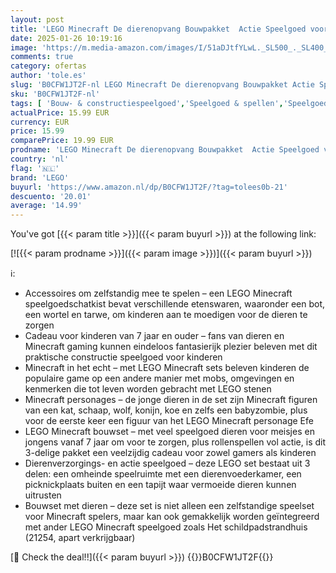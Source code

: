 ```yaml
---
layout: post
title: 'LEGO Minecraft De dierenopvang Bouwpakket  Actie Speelgoed voor Meisjes en Jongens vanaf 7 Jaar  Cadeau voor Kinderen  Bouwbaar Model van een Grasvlakte met veel Personages Minifiguren 21253'
date: 2025-01-26 10:19:16
image: 'https://m.media-amazon.com/images/I/51aDJtfYLwL._SL500_._SL400_.jpg'
comments: true
category: ofertas
author: 'tole.es'
slug: 'B0CFW1JT2F-nl LEGO Minecraft De dierenopvang Bouwpakket Actie Speelgoed...'
sku: 'B0CFW1JT2F-nl'
tags: [ 'Bouw- & constructiespeelgoed','Speelgoed & spellen','Speelgoedbouwsets','lego','🇳🇱', ]
actualPrice: 15.99 EUR
currency: EUR
price: 15.99
comparePrice: 19.99 EUR
prodname: 'LEGO Minecraft De dierenopvang Bouwpakket  Actie Speelgoed voor Meisjes en Jongens vanaf 7 Jaar  Cadeau voor Kinderen  Bouwbaar Model van een Grasvlakte met veel Personages Minifiguren 21253'
country: 'nl'
flag: '🇳🇱'
brand: 'LEGO'
buyurl: 'https://www.amazon.nl/dp/B0CFW1JT2F/?tag=tolees0b-21'
descuento: '20.01'
average: '14.99'
---
```


You've got [{{< param title >}}]({{< param buyurl >}}) at the following link:

[![{{< param prodname >}}]({{< param image >}})]({{< param buyurl >}})

ℹ️:

- Accessoires om zelfstandig mee te spelen – een LEGO Minecraft speelgoedschatkist bevat verschillende etenswaren, waaronder een bot, een wortel en tarwe, om kinderen aan te moedigen voor de dieren te zorgen
- Cadeau voor kinderen van 7 jaar en ouder – fans van dieren en Minecraft gaming kunnen eindeloos fantasierijk plezier beleven met dit praktische constructie speelgoed voor kinderen
- Minecraft in het echt – met LEGO Minecraft sets beleven kinderen de populaire game op een andere manier met mobs, omgevingen en kenmerken die tot leven worden gebracht met LEGO stenen
- Minecraft personages – de jonge dieren in de set zijn Minecraft figuren van een kat, schaap, wolf, konijn, koe en zelfs een babyzombie, plus voor de eerste keer een figuur van het LEGO Minecraft personage Efe
- LEGO Minecraft bouwset – met veel speelgoed dieren voor meisjes en jongens vanaf 7 jaar om voor te zorgen, plus rollenspellen vol actie, is dit 3-delige pakket een veelzijdig cadeau voor zowel gamers als kinderen
- Dierenverzorgings- en actie speelgoed – deze LEGO set bestaat uit 3 delen: een omheinde speelruimte met een dierenvoederkamer, een picknickplaats buiten en een tapijt waar vermoeide dieren kunnen uitrusten
- Bouwset met dieren – deze set is niet alleen een zelfstandige speelset voor Minecraft spelers, maar kan ook gemakkelijk worden geïntegreerd met ander LEGO Minecraft speelgoed zoals Het schildpadstrandhuis (21254, apart verkrijgbaar)

[🛒 Check the deal!!]({{< param buyurl >}})
{{<world>}}B0CFW1JT2F{{</world>}}
